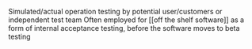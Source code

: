 Simulated/actual operation testing by potential user/customers or independent test team
Often employed for [[off the shelf software]] as a form of internal acceptance testing, before the software moves to beta testing